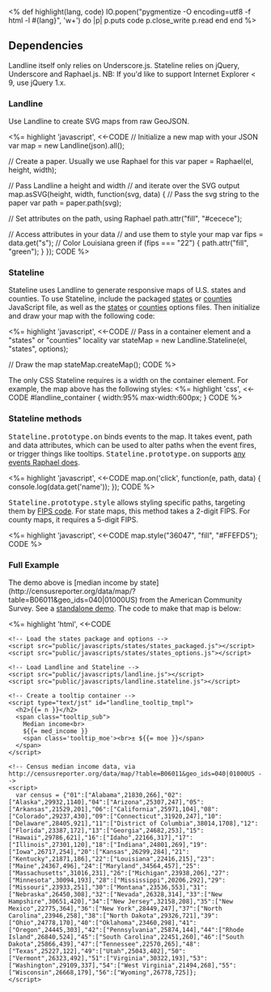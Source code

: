 <%
  def highlight(lang, code)
    IO.popen("pygmentize -O encoding=utf8 -f html -l #{lang}", 'w+') do |p|
      p.puts code
      p.close_write
      p.read
    end
  end
%>

## Dependencies

Landline itself only relies on Underscore.js. Stateline relies on jQuery, Underscore and Raphael.js. NB: If you'd like to support Internet Explorer < 9, use jQuery 1.x.

### Landline

Use Landline to create SVG maps from raw GeoJSON.

<%= highlight 'javascript', <<-CODE
// Initialize a new map with your JSON
var map = new Landline(json).all();

// Create a paper. Usually we use Raphael for this
var paper = Raphael(el, height, width);

// Pass Landline a height and width
// and iterate over the SVG output
map.asSVG(height, width, function(svg, data) {
  // Pass the svg string to the paper
  var path = paper.path(svg);

  // Set attributes on the path, using Raphael
  path.attr("fill", "#cecece");

  // Access attributes in your data
  // and use them to style your map
  var fips = data.get("s");
  // Color Louisiana green
  if (fips === "22") {
    path.attr("fill", "green");
  }
});
CODE
%>

### Stateline

Stateline uses Landline to generate responsive maps of U.S. states and counties. To use Stateline, include the packaged <a href="https://github.com/propublica/landline/blob/master/public/javascripts/states/states_packaged.js">states</a> or <a href="https://github.com/propublica/landline/blob/master/public/javascripts/counties/counties_packaged.js">counties</a> JavaScript file, as well as the <a href="https://github.com/propublica/landline/blob/master/public/javascripts/states/states_options.js">states</a> or <a href="https://github.com/propublica/landline/blob/master/public/javascripts/counties/counties_options.js">counties</a> options files. Then initialize and draw your map with the following code:

<%= highlight 'javascript', <<-CODE
// Pass in a container element and a "states" or "counties" locality
var stateMap = new Landline.Stateline(el, "states", options);

// Draw the map
stateMap.createMap();
CODE
%>

The only CSS Stateline requires is a width on the container element.
For example, the map above has the following styles:
<%= highlight 'css', <<-CODE
  #landline_container {
    width:95%
    max-width:600px;
  }
CODE
%>

### Stateline methods

<tt>Stateline.prototype.on</tt> binds events to the map. It takes event, path and data attributes, which can be used to alter paths when the event fires, or trigger things like tooltips. <tt>Stateline.prototype.on</tt> supports <a href="http://raphaeljs.com/reference.html">any events Raphael does</a>.

<%= highlight 'javascript', <<-CODE
map.on('click', function(e, path, data) {
    console.log(data.get('name'));
});
CODE
%>

<tt>Stateline.prototype.style</tt> allows styling specific paths, targeting them by [FIPS code](http://en.wikipedia.org/wiki/Federal_Information_Processing_Standards). For state maps, this method takes a 2-digit FIPS. For county maps, it requires a 5-digit FIPS.

<%= highlight 'javascript', <<-CODE
map.style("36047", "fill", "#FFEFD5");
CODE
%>

### Full Example

<div id="full_example"></div>
The demo above is [median income by state](http://censusreporter.org/data/map/?table=B06011&geo_ids=040|01000US) from the American Community Survey. See a <a href="demo-state.html">standalone demo</a>. The code to make that map is below:

<%= highlight 'html', <<-CODE
<!doctype html>
<html>
  <head>
    <style>
      #landline_container {
        width:95%;
        max-width:600px;
      }
      #landline_tooltip {
        position:absolute;
        background:rgba(222, 222, 222, 0.95);
        z-index:999999;
        font-family: Helvetica, Arial, sans-serif;
        font-weight:bold;
        font-size:12px;
        padding:5px;
        border-radius:2px;
        box-shadow:0 0 5px #444;
        display:none;
      }
      #landline_tooltip h2 {
        margin:0;
        padding:0;
        font-size:14px;
      }
      .tooltip_sub {
        font-size:12px;
        font-weight:normal;
        display:inline-block;
        line-height:14px;
      }
    </style>
    <!-- Bring your own copy of jQuery/Underscore/Raphael here -->
    <!-- To support IE < 9, include jQuery 1.x -->

    <!-- Load the states package and options -->
    <script src="public/javascripts/states/states_packaged.js"></script>
    <script src="public/javascripts/states/states_options.js"></script>

    <!-- Load Landline and Stateline -->
    <script src="public/javascripts/landline.js"></script>
    <script src="public/javascripts/landline.stateline.js"></script>
    
    <!-- Create a tooltip container -->
    <script type="text/jst" id="landline_tooltip_tmpl">
      <h2>{{= n }}</h2>
      <span class="tooltip_sub">
        Median income<br>
        ${{= med_income }}
        <span class='tooltip_moe'><br>± ${{= moe }}</span>
      </span>
    </script>

    <!-- Census median income data, via http://censusreporter.org/data/map/?table=B06011&geo_ids=040|01000US -->
    <script>
      var census = {"01":["Alabama",21830,266],"02":["Alaska",29932,1140],"04":["Arizona",25307,247],"05":["Arkansas",21529,201],"06":["California",25971,104],"08":["Colorado",29237,430],"09":["Connecticut",31920,247],"10":["Delaware",28405,921],"11":["District of Columbia",38014,1708],"12":["Florida",23387,172],"13":["Georgia",24682,253],"15":["Hawaii",29786,621],"16":["Idaho",22166,317],"17":["Illinois",27301,120],"18":["Indiana",24801,269],"19":["Iowa",26717,254],"20":["Kansas",26299,284],"21":["Kentucky",21871,186],"22":["Louisiana",22416,215],"23":["Maine",24367,496],"24":["Maryland",34564,457],"25":["Massachusetts",31016,231],"26":["Michigan",23938,206],"27":["Minnesota",30094,193],"28":["Mississippi",20206,292],"29":["Missouri",23933,251],"30":["Montana",23536,553],"31":["Nebraska",26450,308],"32":["Nevada",26328,314],"33":["New Hampshire",30651,420],"34":["New Jersey",32158,208],"35":["New Mexico",22775,364],"36":["New York",28449,247],"37":["North Carolina",23946,258],"38":["North Dakota",29326,721],"39":["Ohio",24778,170],"40":["Oklahoma",23460,298],"41":["Oregon",24445,303],"42":["Pennsylvania",25874,144],"44":["Rhode Island",26840,524],"45":["South Carolina",22451,260],"46":["South Dakota",25866,439],"47":["Tennessee",22570,265],"48":["Texas",25227,122],"49":["Utah",25043,402],"50":["Vermont",26323,492],"51":["Virginia",30322,193],"53":["Washington",29109,337],"54":["West Virginia",21494,268],"55":["Wisconsin",26668,179],"56":["Wyoming",26778,725]};
    </script>
  </head>
  <body>
    <div id="landline_container"></div>
    <script>
      $(function() {
        // Initialize the map
        var map = new Landline.Stateline("#landline_container", "states", options);
        
        // Set up the tooltip template
        var tmpl = _.template($("#landline_tooltip_tmpl").html());

        // Add tooltips, and cache the existing style
        // to put it back in place on mouseout
        map.on('mouseover', function(e, path, data) {
          data.existingStyle = (data.existingStyle || {});
          data.existingStyle["fill"]        = path.attr("fill");
          data.existingStyle["strokeWidth"] = path.attr("stroke-width");
          path.attr("fill", "#999").attr("stroke-width", 1);
        });

        map.on('mousemove', function(e, path, data) {
          $("#landline_tooltip").html(tmpl({
              n          : data.get('n'), 
              med_income : commaDelimit(census[data.fips][1]), 
              moe        : census[data.fips][2]
            })).css("left", e.pageX + 20).css("top", e.pageY + 20).show();
        });

        map.on('mouseout', function(e, path, data) {
          $("#landline_tooltip").hide();
          _(data.existingStyle).each(function(v, k) {
            path.attr(k, v);
          });
        });

        // Census data convenience functions
        var incomeColor = function(income) {
          if (income < 23768) return "rgb(237,248,233)";
          if (income < 27329) return "rgb(186,228,179)";
          if (income < 30891) return "rgb(116,196,118)";
          if (income < 34452) return "rgb(49,163,84)";
          return "rgb(0,109,44)";
        };

        var commaDelimit = function(a){
          return _.isNumber(a) ? a.toString().replace(/(\d)(?=(\d\d\d)+(?!\d))/g,"$1,") : "";
        };

        // Color states by income level
        _(census).each(function(ary, fips) {
          map.style(fips, "fill", incomeColor(ary[1]));
        })

        // Draw the map
        map.createMap();
      });
    </script>

    <div id="landline_tooltip"></div>
  </body>
</html>
CODE
%>

## Custom Maps

Stateline can currently create custom county maps for specific states, or any other collection of counties, such as New York City boroughs. To create a custom map, create your own package file (so the map only draws the counties you need) and options file (in case you want to adjust any settings).

To create your own package file, begin with the template below. Here is an example <a href="https://github.com/propublica/landline/blob/master/public/javascripts/nyc/boroughs_packaged.js">NYC boroughs</a> package file.

<%= highlight 'javascript', <<-CODE
(function() {
  window.StatelineCounties = {};
  window.StatelineCounties.contiguous = {"type":"FeatureCollection","features":[
    // Each object represents one county, create as many as you need
    {"type":"Feature","geometry":{
        // Polygon or MultiPolygon
        "type":"MultiPolygon",
        "coordinates": [YOUR COORDINATES HERE]
      },
      "properties":{
        "s":"36", // state fips
        "c":"085", // county fips
        "n":"Staten Island" // county name, which will be displayed on the map
        "countyName":"Richmond", // add additional properties as desired
        "gid":null,
        "BoroCode":5,
      }
    },
    {"type":"Feature","geometry":{
        "type":"MultiPolygon",
        "coordinates": [YOUR COORDINATES HERE]
      },
      "properties":{
        "s":"36",
        "c":"061",
        "n":"Manhattan",
        "countyName":"New York",
        "gid":null,
        "BoroCode":1
      }
    }
  ]}
})(window);
CODE
%>

To create your own options file, begin with the template below. Here is an example <a href="https://github.com/propublica/landline/blob/master/public/javascripts/nyc/boroughs_options.js">NYC boroughs</a> options file.

<%= highlight 'javascript', <<-CODE
var options = {
  containers : {
    "contiguous" : {el : "landline_contiguous"}
  },
  main : {
    heightMultiplier : 1
  },
  extensions : {
    "contiguous" : {
      widthMultiplier : 1,
      heightMultiplier : 1,
      top    : "0%",
      left   : 0.0
    }
  }
}
CODE
%>

View our <a href="demo-nyc.html">NYC Borough Map demo</a>.

## Changelog

### 0.1.0

* Easier creation of custom maps by county.
* Extracted options into a separate file so users can change map width, height and custom containers without changing the source code.

### 0.0.0

* Initial Release

## License

Copyright (c) 2014, ProPublica

Permission is hereby granted, free of charge, to any person obtaining a copy
of this software and associated documentation files (the "Software"), to deal
in the Software without restriction, including without limitation the rights
to use, copy, modify, merge, publish, distribute, sublicense, and/or sell
copies of the Software, and to permit persons to whom the Software is furnished
to do so, subject to the following conditions:

The above copyright notice and this permission notice shall be included in all
copies or substantial portions of the Software.

THE SOFTWARE IS PROVIDED "AS IS", WITHOUT WARRANTY OF ANY KIND, EXPRESS OR
IMPLIED, INCLUDING BUT NOT LIMITED TO THE WARRANTIES OF MERCHANTABILITY,
FITNESS FOR A PARTICULAR PURPOSE AND NONINFRINGEMENT. IN NO EVENT SHALL THE
AUTHORS OR COPYRIGHT HOLDERS BE LIABLE FOR ANY CLAIM, DAMAGES OR OTHER
LIABILITY, WHETHER IN AN ACTION OF CONTRACT, TORT OR OTHERWISE, ARISING
FROM, OUT OF OR IN CONNECTION WITH THE SOFTWARE OR THE USE OR OTHER DEALINGS
IN THE SOFTWARE.

_Landline is a project of ProPublica._
